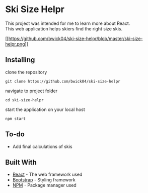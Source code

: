 # Ski Size Helpr

This project was intended for me to learn more about React.<br/>
This web application helps skiers find the right size skis.

[[https://github.com/bwick04/ski-size-helpr/blob/master/ski-size-helpr.png]]
## Installing

clone the repository
```
git clone https://github.com/bwick04/ski-size-helpr
```
navigate to project folder
```
cd ski-size-helpr
```
start the application on your local host
```
npm start
```

## To-do
* Add final calculations of skis

## Built With

* [React](https://reactjs.org/) - The web framework used
* [Bootstrap](https://getbootstrap.com/) - Styling framework
* [NPM](https://www.npmjs.com/get-npm/) - Package manager used
